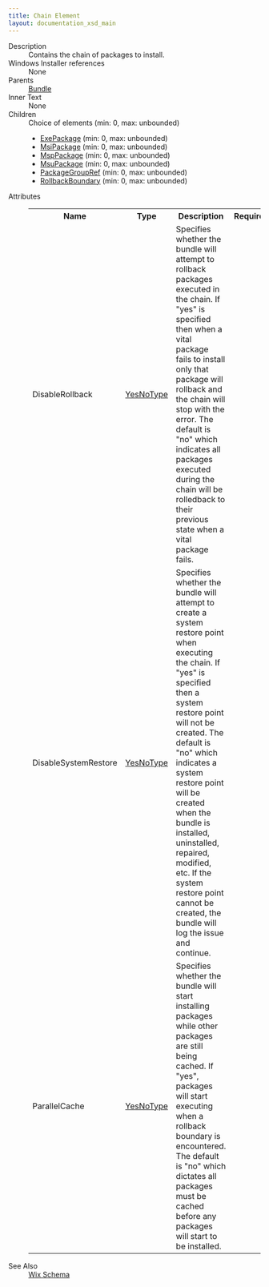 ```yaml
---
title: Chain Element
layout: documentation_xsd_main
---
```

<dl>
  <dt>Description</dt>
  <dd>Contains the chain of packages to install.</dd>
  <dt>Windows Installer references</dt>
  <dd>None</dd>
  <dt>Parents</dt>
  <dd>
    <a href="../wix/bundle">Bundle</a>
  </dd>
  <dt>Inner Text</dt>
  <dd>None</dd>
  <dt>Children</dt>
  <dd>Choice of elements (min: 0, max: unbounded)<ul><li><a href="../wix/exepackage">ExePackage</a> (min: 0, max: unbounded)</li><li><a href="../wix/msipackage">MsiPackage</a> (min: 0, max: unbounded)</li><li><a href="../wix/msppackage">MspPackage</a> (min: 0, max: unbounded)</li><li><a href="../wix/msupackage">MsuPackage</a> (min: 0, max: unbounded)</li><li><a href="../wix/packagegroupref">PackageGroupRef</a> (min: 0, max: unbounded)</li><li><a href="../wix/rollbackboundary">RollbackBoundary</a> (min: 0, max: unbounded)</li></ul></dd>
  <dt>Attributes</dt>
  <dd>
    <table cellspacing="0" cellpadding="0" class="schema">
      <tr>
        <th width="15%">Name</th>
        <th width="15%">Type</th>
        <th width="65%">Description</th>
        <th width="15%">Required</th>
      </tr>
      <tr>
        <td>DisableRollback</td>
        <td><a href="../wix/simple_type_yesnotype">YesNoType</a></td>
        <td>             Specifies whether the bundle will attempt to rollback packages             executed in the chain. If "yes" is specified then when a vital             package fails to install only that package will rollback and the             chain will stop with the error. The default is "no" which             indicates all packages executed during the chain will be             rolledback to their previous state when a vital package fails.           </td>
        <td>&nbsp;</td>
      </tr>
      <tr>
        <td>DisableSystemRestore</td>
        <td><a href="../wix/simple_type_yesnotype">YesNoType</a></td>
        <td>             Specifies whether the bundle will attempt to create a system             restore point when executing the chain. If "yes" is specified then             a system restore point will not be created. The default is "no" which             indicates a system restore point will be created when the bundle is             installed, uninstalled, repaired, modified, etc. If the system restore             point cannot be created, the bundle will log the issue and continue.           </td>
        <td>&nbsp;</td>
      </tr>
      <tr>
        <td>ParallelCache</td>
        <td><a href="../wix/simple_type_yesnotype">YesNoType</a></td>
        <td>             Specifies whether the bundle will start installing packages             while other packages are still being cached. If "yes",             packages will start executing when a rollback boundary is             encountered. The default is "no" which dictates all packages             must be cached before any packages will start to be installed.           </td>
        <td>&nbsp;</td>
      </tr>
    </table>
  </dd>
  <dt>See Also</dt>
  <dd>
    <a href="../wix">Wix Schema</a>
  </dd>
</dl>
